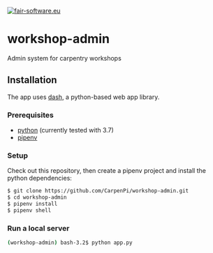 [![fair-software.eu](https://img.shields.io/badge/fair--software.eu-%E2%97%8F%20%20%E2%97%8F%20%20%E2%97%8B%20%20%E2%97%8B%20%20%E2%97%8B-orange)](https://fair-software.eu)

# workshop-admin
Admin system for carpentry workshops

## Installation

The app uses [dash](https://dash.plotly.com), a python-based web app library.

### Prerequisites

 * [python](https://www.python.org/downloads/) (currently tested with 3.7)
 * [pipenv](https://github.com/pypa/pipenv)

### Setup

Check out this repository, then create a pipenv project and install the python dependencies:

```bash
$ git clone https://github.com/CarpenPi/workshop-admin.git
$ cd workshop-admin
$ pipenv install
$ pipenv shell
```

### Run a local server

```bash
(workshop-admin) bash-3.2$ python app.py
```
